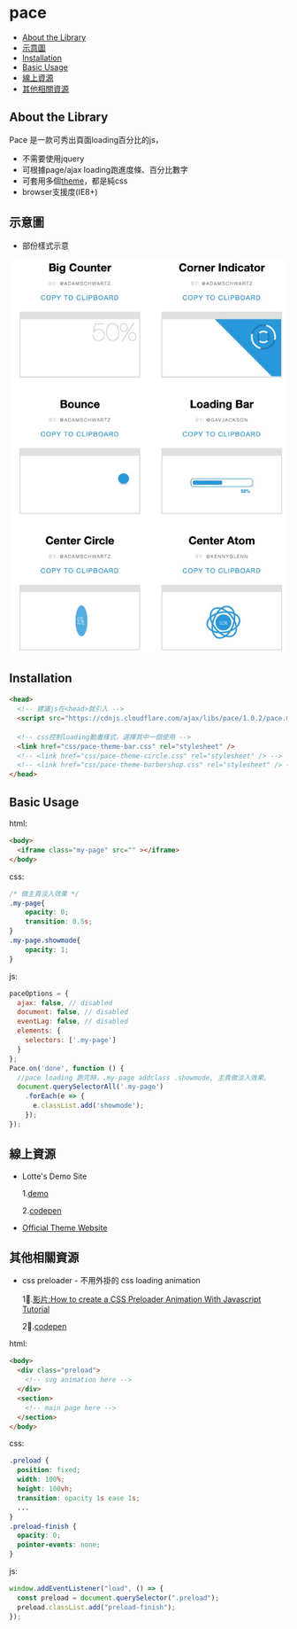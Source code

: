 # pace

<!-- toc -->


- [About the Library](#about-the-library)
- [示意圖](#示意圖)
- [Installation](#installation)
- [Basic Usage](#basic-usage)  
- [線上資源](#%e7%b7%9a%e4%b8%8a%e8%b3%87%e6%ba%90)
- [其他相關資源](##其他相關資源)
<!-- tocstop -->

## About the Library

Pace 是一款可秀出頁面loading百分比的js，

- 不需要使用jquery
- 可根據page/ajax loading跑進度條、百分比數字
- 可套用多個[theme](https://github.hubspot.com/pace/docs/welcome/)，都是純css
- browser支援度(IE8+)


## 示意圖


- 部份樣式示意

![printscreen](images/pace.jpg)

## Installation


```html
<head>
  <!-- 建議js在<head>就引入 -->
  <script src="https://cdnjs.cloudflare.com/ajax/libs/pace/1.0.2/pace.min.js"></script>

  <!-- css控制loading動畫樣式，選擇其中一個使用 -->
  <link href="css/pace-theme-bar.css" rel="stylesheet" />
  <!-- <link href="css/pace-theme-circle.css" rel="stylesheet" /> -->
  <!-- <link href="css/pace-theme-barbershop.css" rel="stylesheet" /> -->
</head>
```

## Basic Usage

html:
```html
<body>
  <iframe class="my-page" src="" ></iframe>
</body>
```

css:
```css
/* 做主頁淡入效果 */
.my-page{
	opacity: 0;
	transition: 0.5s;
}
.my-page.showmode{
	opacity: 1;
}
```

js:
```js
paceOptions = {
  ajax: false, // disabled
  document: false, // disabled
  eventLag: false, // disabled
  elements: {
    selectors: ['.my-page']
  }
};
Pace.on('done', function () {
  //pace loading 跑完時，.my-page addclass .showmode, 主頁做淡入效果。
  document.querySelectorAll('.my-page')
    .forEach(e => {
      e.classList.add('showmode');
    });
}); 
```


## 線上資源

- Lotte's Demo Site

  1.[demo](https://lottevic.github.io/pacedemo/src/index.html)

  2.[codepen](https://codepen.io/lotteyang/pen/eYNVdRJ)

- [Official Theme Website](https://github.hubspot.com/pace/docs/welcome/)

## 其他相關資源

- css preloader - 不用外掛的 css loading animation

  1.[影片:How to create a CSS Preloader Animation With Javascript Tutorial](https://youtu.be/NZNhuzyeD-Y)

  2.[codepen](https://codepen.io/petervandenheuvel/pen/ywBxxY)

html:
```html
<body>  
  <div class="preload">
    <!-- svg animation here -->
  </div>
  <section>
    <!-- main page here -->
  </section>
</body>  
```
css:
```css
.preload {
  position: fixed;
  width: 100%;
  height: 100vh;
  transition: opacity 1s ease 1s;
  ...
}
.preload-finish {
  opacity: 0;
  pointer-events: none;
}
```

js:
```js
window.addEventListener("load", () => {
  const preload = document.querySelector(".preload");
  preload.classList.add("preload-finish");
});
```
